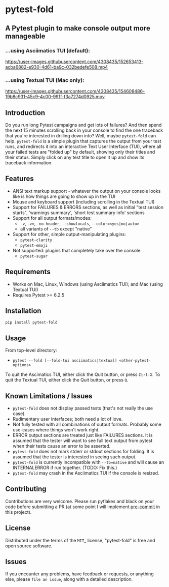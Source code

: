 # pytest-fold
## A Pytest plugin to make console output more manageable

### ...using Asciimatics TUI (default):
https://user-images.githubusercontent.com/4308435/152653413-acba6882-e930-4d61-ba9c-032bedefe508.mp4

### ...using Textual TUI (Mac only):
https://user-images.githubusercontent.com/4308435/154608486-19b8c931-45c9-4c00-991f-f3a7274d0925.mov

## Introduction
Do you run long Pytest campaigns and get lots of failures? And then spend the next 15 minutes scrolling back in your console to find the one traceback that you're interested in drilling down into? Well, maybe `pytest-fold` can help. `pytest-fold` is a simple plugin that captures the output from your test runs, and redirects it into an interactive Text User Interface (TUI), where all your failed tests are "folded up" by default, showing only their titles and their status. Simply click on any test title to open it up and show its traceback information.

## Features
- ANSI text markup support - whatever the output on your console looks like is how things are going to show up in the TUI
- Mouse and keyboard support (including scrolling in the Textual TUI)
- Support for FAILURES & ERRORS sections, as well as initial "test session starts", 'warnings summary', 'short test summary info' sections
- Support for all output formats/modes:
  - `-v`, `-vv`, `-no-header`, `--showlocals`, `--color=<yes|no|auto>`
  - all variants of `--tb` except "native"
- Support for other, simple output-manipulating plugins:
  - `pytest-clarity`
  - `pytest-emoji`
- Not supported: plugins that completely take over the console:
  - `pytest-sugar`

## Requirements
- Works on Mac, Linux, Windows (using Asciimatics TUI); and Mac (using Textual TUI)
- Requires Pytest >= 6.2.5

## Installation
`pip install pytest-fold`

## Usage

From top-level directory:

* `pytest --fold [--fold-tui asciimatics|textual] <other-pytest-options>`

To quit the Ascimatics TUI, either click the Quit button, or press `Ctrl-X`. To quit the Textual TUI, either click the Quit button, or press `Q`.

## Known Limitations / Issues
- `pytest-fold` does not display passed tests (that's not really the use case).
- Rudimentary user interfaces; both need a lot of love.
- Not fully tested with all combinations of output formats. Probably some use-cases where things won't work right.
- ERROR output sections are treated just like FAILURES sections. It is assumed that the tester will want to see full text output from pytest when their tests cause an error to be asserted.
- `pytest-fold` does not mark stderr or stdout sections for folding. It is assumed that the tester is interested in seeing such output.
- `pytest-fold` is currently incompatible with `--tb=native` and will cause an INTERNALERROR if run together. (TODO: Fix this.)
- `pytest-fold` may crash in the Asciimatics TUI if the console is resized.

## Contributing
Contributions are very welcome.
Please run pyflakes and black on your code before submitting a PR (at some point I will implement [pre-commit](https://pypi.org/project/pre-commit/) in this project).

## License
Distributed under the terms of the `MIT`_ license, "pytest-fold" is free and open source software.

## Issues
If you encounter any problems, have feedback or requests, or anything else, please `file an issue`, along with a detailed description.
